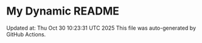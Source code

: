 # My Dynamic README
Updated at: Thu Oct 30 10:23:31 UTC 2025
This file was auto-generated by GitHub Actions.
